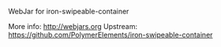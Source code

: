 WebJar for iron-swipeable-container

More info: http://webjars.org
Upstream:  https://github.com/PolymerElements/iron-swipeable-container